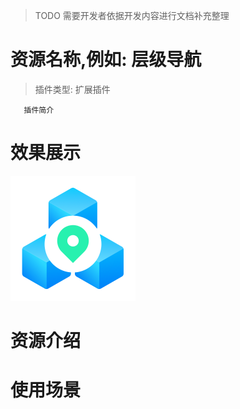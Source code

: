 
> TODO 需要开发者依据开发内容进行文档补充整理


# 资源名称,例如: 层级导航
> 插件类型: 扩展插件
```text
   插件简介
```

# 效果展示
<img src="./src/expand/resources/preview.png" width = "200" height = "200" alt="效果预览图" />

# 资源介绍
  
# 使用场景